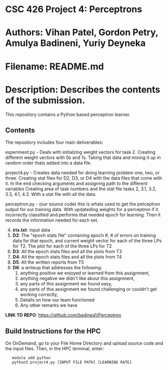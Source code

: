 # CSC 426 Project 4: Perceptrons
# Authors: Vihan Patel, Gordon Petry, Amulya Badineni, Yuriy Deyneka
# Filename: README.md
# Description: Describes the contents of the submission.

This repository contains a Python based perceptron learner.

## Contents
The repository includes four main deliverables:

  experiment.py - Deals with initialzing weight vectors for task 2. Creating different weight vectors with 0s and 1s.
                  Taking that data and mixing it up in random order thats added into a data file.
                  
                  
  project4.py   - Creates data needed for doing learning problem one, two, or three. Creating stat files for D2, D3, or D4 
                  with the data files that come with it. In the end checking arguments and assigning path to the different variables
                  Creating area of task numbers and the stat file tasks 2, 3.1, 3.2, 3.3, 4.1, 4.2. With a stat file with all the data.
                  
                  
  perceptron.py - (our source code) this is whats used to get the petceptron output for our training data. With updateding weights for a 
                  perceptron if it incorrectly classified and performs that needed epoch for learning. Then it records the information 
                  needed for each set.
  
  4. **iris.txt**: input data
  5. **D2**: The "epoch stats file" containing epoch #, # of errors on training data for that epoch, and current weight vector for each of the three LPs for T2. The              plot for each of the three LPs for T2
  6. **D3**: All the epoch stats files and all the plots from T3
  7. **D4**: All the epoch stats files and all the plots from T4
  8. **D5**: All the written reports from T5
  9. **D6**: a writeup that addresses the following:
       1. anything positive we enjoyed or learned from this assignment,
       2. anything negative we didn't like about this assignment,
       3. any parts of this assignment we found easy,
       4. any parts of this assignment we found challenging or couldn't get working correctly,
       5. Details on how our team functioned
       6. Any other remarks we have

**LINK TO REPO**: https://github.com/badinea1/Perceptron

## Build Instructions for the HPC

On OnDemand, go to your File Home Directory and upload source code and the input files. Then, in the HPC terminal, enter: 

``` 
   module add python
   python3 project4.py [INPUT FILE PATH] [LEARNING RATE]
```
